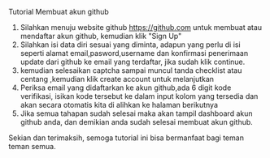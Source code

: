 Tutorial Membuat akun github
1. Silahkan menuju website github https://github.com untuk membuat atau mendaftar akun github, kemudian klik "Sign Up" 
2. Silahkan isi data diri sesuai yang diminta, adapun yang perlu di isi seperti alamat email,pasword,username dan konfirmasi penerimaan update dari github ke email yang terdaftar, jika sudah klik continue.
3. kemudian selesaikan captcha sampai muncul tanda checklist atau centang ,kemudian klik create account untuk melanjutkan
4. Periksa email yang didaftarkan ke akun github,ada 6 digit kode verifikasi, isikan kode tersebut ke dalam input kolom yang tersedia dan akan secara otomatis kita di alihkan ke halaman berikutnya
5. Jika semua tahapan sudah selesai maka akan tampil dashboard akun github anda, dan demikian anda sudah selesai membuat akun github.

Sekian dan terimaksih, semoga tutorial ini bisa bermanfaat bagi teman teman semua.
